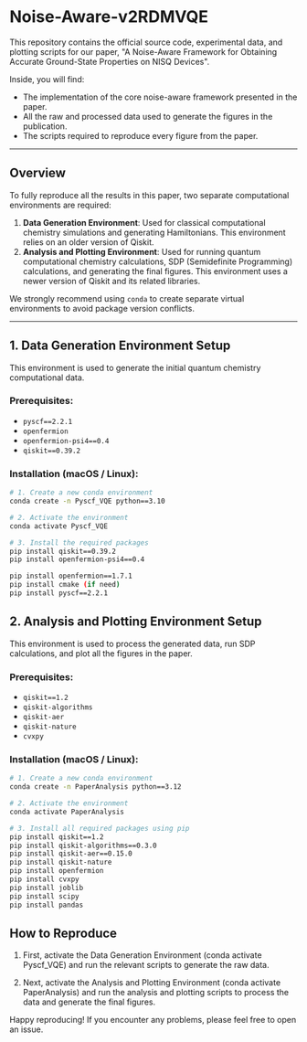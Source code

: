# Noise-Aware-v2RDMVQE

This repository contains the official source code, experimental data, and plotting scripts for our paper, "A Noise-Aware Framework for Obtaining Accurate Ground-State Properties on NISQ Devices".

Inside, you will find:
* The implementation of the core noise-aware framework presented in the paper.
* All the raw and processed data used to generate the figures in the publication.
* The scripts required to reproduce every figure from the paper.

---
## Overview

To fully reproduce all the results in this paper, two separate computational environments are required:

1.  **Data Generation Environment**: Used for classical computational chemistry simulations and generating Hamiltonians. This environment relies on an older version of Qiskit.
2.  **Analysis and Plotting Environment**: Used for running quantum computational chemistry calculations, SDP (Semidefinite Programming) calculations, and generating the final figures. This environment uses a newer version of Qiskit and its related libraries.

We strongly recommend using `conda` to create separate virtual environments to avoid package version conflicts.

---
## 1. Data Generation Environment Setup

This environment is used to generate the initial quantum chemistry computational data.

### Prerequisites:

* `pyscf==2.2.1`
* `openfermion`
* `openfermion-psi4==0.4`
* `qiskit==0.39.2`

### Installation (macOS / Linux):

```bash
# 1. Create a new conda environment
conda create -n Pyscf_VQE python==3.10

# 2. Activate the environment
conda activate Pyscf_VQE

# 3. Install the required packages
pip install qiskit==0.39.2
pip install openfermion-psi4==0.4

pip install openfermion==1.7.1
pip install cmake (if need)
pip install pyscf==2.2.1
```

## 2. Analysis and Plotting Environment Setup

This environment is used to process the generated data, run SDP calculations, and plot all the figures in the paper.

### Prerequisites:

* `qiskit==1.2`
* `qiskit-algorithms`
* `qiskit-aer`
* `qiskit-nature`
* `cvxpy`

### Installation (macOS / Linux):

```bash
# 1. Create a new conda environment
conda create -n PaperAnalysis python==3.12

# 2. Activate the environment
conda activate PaperAnalysis

# 3. Install all required packages using pip
pip install qiskit==1.2
pip install qiskit-algorithms==0.3.0
pip install qiskit-aer==0.15.0
pip install qiskit-nature
pip install openfermion
pip install cvxpy
pip install joblib
pip install scipy
pip install pandas
```

## How to Reproduce

1.  First, activate the Data Generation Environment (conda activate Pyscf_VQE) and run the relevant scripts to generate the raw data.

2.  Next, activate the Analysis and Plotting Environment (conda activate PaperAnalysis) and run the analysis and plotting scripts to process the data and generate the final figures.

Happy reproducing! If you encounter any problems, please feel free to open an issue.
